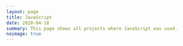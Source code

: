 ```yaml
---
layout: page
title: JavaScript
date: 2020-04-18
summary: This page shows all projects where JavaScript was used.
noimage: true
---
```

